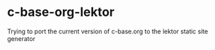 # c-base-org-lektor
Trying to port the current version of c-base.org to the lektor static site generator
